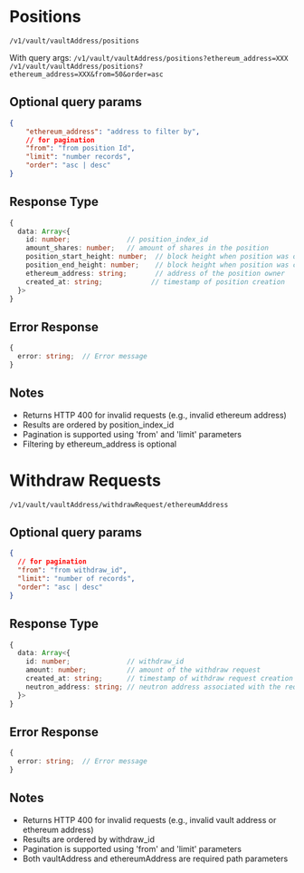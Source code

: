 # Positions
`/v1/vault/vaultAddress/positions` 

With query args:
`/v1/vault/vaultAddress/positions?ethereum_address=XXX`
`/v1/vault/vaultAddress/positions?ethereum_address=XXX&from=50&order=asc` 

## Optional query params
```json
{
	"ethereum_address": "address to filter by",
	// for pagination
	"from": "from position Id",
	"limit": "number records",
	"order": "asc | desc"
}
```

## Response Type
```typescript
{
  data: Array<{
    id: number;              // position_index_id
    amount_shares: number;   // amount of shares in the position
    position_start_height: number;  // block height when position was opened
    position_end_height: number;    // block height when position was closed (if applicable)
    ethereum_address: string;       // address of the position owner
    created_at: string;            // timestamp of position creation
  }>
}
```

## Error Response
```typescript
{
  error: string;  // Error message
}
```

## Notes
- Returns HTTP 400 for invalid requests (e.g., invalid ethereum address)
- Results are ordered by position_index_id
- Pagination is supported using 'from' and 'limit' parameters
- Filtering by ethereum_address is optional

# Withdraw Requests
`/v1/vault/vaultAddress/withdrawRequest/ethereumAddress`

## Optional query params
```json
{
  // for pagination
  "from": "from withdraw_id",
  "limit": "number of records",
  "order": "asc | desc"
}
```

## Response Type
```typescript
{
  data: Array<{
    id: number;              // withdraw_id
    amount: number;          // amount of the withdraw request
    created_at: string;      // timestamp of withdraw request creation
    neutron_address: string; // neutron address associated with the request
  }>
}
```

## Error Response
```typescript
{
  error: string;  // Error message
}
```

## Notes
- Returns HTTP 400 for invalid requests (e.g., invalid vault address or ethereum address)
- Results are ordered by withdraw_id
- Pagination is supported using 'from' and 'limit' parameters
- Both vaultAddress and ethereumAddress are required path parameters



